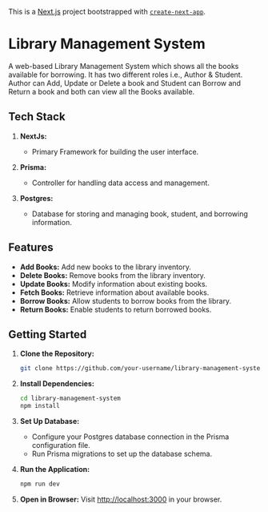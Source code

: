 This is a [Next.js](https://nextjs.org/) project bootstrapped with [`create-next-app`](https://github.com/vercel/next.js/tree/canary/packages/create-next-app).


# Library Management System
A web-based Library Management System which shows all the books available for borrowing. It has two different roles i.e., Author & Student. Author can Add, Update or Delete a book and Student can Borrow and Return a book and both can view all the Books available.

## Tech Stack

1. **NextJs:**
    - Primary Framework for building the user interface.

2. **Prisma:**
    - Controller for handling data access and management.

3. **Postgres:**
    - Database for storing and managing book, student, and borrowing information.

## Features

- **Add Books:** Add new books to the library inventory.
- **Delete Books:** Remove books from the library inventory.
- **Update Books:** Modify information about existing books.
- **Fetch Books:** Retrieve information about available books.
- **Borrow Books:** Allow students to borrow books from the library.
- **Return Books:** Enable students to return borrowed books.

## Getting Started

1. **Clone the Repository:**
    ```bash
    git clone https://github.com/your-username/library-management-system.git
    ```

2. **Install Dependencies:**
    ```bash
    cd library-management-system
    npm install
    ```

3. **Set Up Database:**
    - Configure your Postgres database connection in the Prisma configuration file.
    - Run Prisma migrations to set up the database schema.

4. **Run the Application:**
    ```bash
    npm run dev
    ```

5. **Open in Browser:**
    Visit [http://localhost:3000](http://localhost:3000) in your browser.
